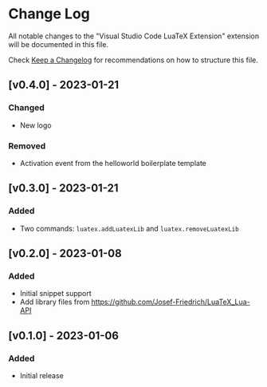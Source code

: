 # Change Log

All notable changes to the "Visual Studio Code LuaTeX Extension" extension will be documented in this file.

Check [Keep a Changelog](http://keepachangelog.com/) for recommendations on how to structure this file.

## [v0.4.0] - 2023-01-21

### Changed

- New logo

### Removed

- Activation event from the helloworld boilerplate template

## [v0.3.0] - 2023-01-21

### Added

- Two commands: `luatex.addLuatexLib` and `luatex.removeLuatexLib`

## [v0.2.0] - 2023-01-08

### Added

- Initial snippet support
- Add library files from https://github.com/Josef-Friedrich/LuaTeX_Lua-API

## [v0.1.0] - 2023-01-06

### Added

- Initial release
